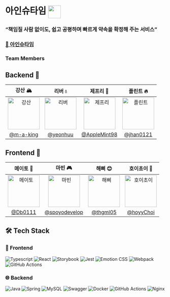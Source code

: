 # 아인슈타임   <img src="https://github.com/user-attachments/assets/b9f4b531-e259-4855-927a-939573544dcd" width="40" height="40" valign="middle" />




### “책임질 사람 없이도, 쉽고 공평하며 빠르게 약속을 확정해 주는 서비스” 
### [🔗 아인슈타임](https://estime.today/)

### Team Members

## Backend 🔧

| 강산 🏔️ | 리버 💧 | 제프리 🍎 | 플린트 🔥 |
|:-------:|:------:|:--------:|:--------:|
| <img src="https://github.com/user-attachments/assets/b8222adf-c28e-4686-b7b6-7014db3056f9" alt="강산" style="width:100px;height:100px;object-fit:cover;" /> | <img src="https://github.com/user-attachments/assets/1362c4d0-4282-4801-9b5a-52cbe5c5d673" alt="리버" style="width:100px;height:100px;object-fit:cover;" /> | <img src="https://github.com/user-attachments/assets/122d491e-26e5-46d4-88d8-4921c846ba8c" alt="제프리" style="width:100px;height:100px;object-fit:cover;" /> | <img src="https://github.com/user-attachments/assets/509c085d-5935-4949-a470-b5fc18d933b7" alt="플린트" style="width:100px;height:100px;object-fit:cover;" /> |
| [@m-a-king](https://github.com/m-a-king) | [@yeonhuu](https://github.com/yeonhuu) | [@AppleMint98](https://github.com/AppleMint98) | [@jhan0121](https://github.com/jhan0121) |

## Frontend 🎨

| 메이토 🍅 | 마빈 🎮 | 해삐 😊 | 호이초이 🤡 |
|:--------:|:------:|:------:|:----------:|
| <img src="https://github.com/user-attachments/assets/04e762d7-9e2f-4204-9724-c0db6c25ac42" alt="메이토" style="width:100px;height:100px;object-fit:cover;" /> | <img src="https://github.com/user-attachments/assets/002d6291-3c30-4464-a4da-c464f60b3890" alt="마빈" style="width:100px;height:100px;object-fit:cover;" /> | <img src="https://github.com/user-attachments/assets/ac2c0666-784c-4c31-81b4-482f405da8b8" alt="해삐" style="width:100px;height:100px;object-fit:cover;" /> | <img src="https://github.com/user-attachments/assets/f6fb0179-f5a3-469d-ab76-8db7a86878bf" alt="호이초이" style="width:100px;height:100px;object-fit:cover;" /> |
| [@Db0111](https://github.com/Db0111) | [@spoyodevelop](https://github.com/spoyodevelop) | [@thgml05](https://github.com/thgml05) | [@hoyyChoi](https://github.com/hoyyChoi) |

## 🛠️ Tech Stack

### 🎨 Frontend 

![Typescript](https://img.shields.io/badge/typescript-%233178C6.svg?style=for-the-badge&logo=typescript&logoColor=white)
![React](https://img.shields.io/badge/react-%23333333.svg?style=for-the-badge&logo=react&logoColor=#61DAFB)
![Storybook](https://img.shields.io/badge/storybook-%23FF4785.svg?style=for-the-badge&logo=storybook&logoColor=white)
![Jest](https://img.shields.io/badge/jest-%23C21325.svg?style=for-the-badge&logo=jest&logoColor=white)
![Emotion CSS](https://img.shields.io/badge/Emotion-%23F786AD.svg?style=for-the-badge&logo=styledcomponents&logoColor=white)
![Webpack](https://img.shields.io/badge/webpack-%238DD6F9.svg?style=for-the-badge&logo=webpack&logoColor=000)
![GitHub Actions](https://img.shields.io/badge/github%20actions-%232088FF.svg?style=for-the-badge&logo=githubactions&logoColor=white)



### 🌐 Backend

![Java](https://img.shields.io/badge/java-%23ED8B00.svg?style=for-the-badge&logo=openjdk&logoColor=white)
![Spring](https://img.shields.io/badge/spring-%236DB33F.svg?style=for-the-badge&logo=spring&logoColor=white)
![MySQL](https://img.shields.io/badge/mysql-4479A1.svg?style=for-the-badge&logo=mysql&logoColor=white)
![Swagger](https://img.shields.io/badge/-Swagger-%23Clojure?style=for-the-badge&logo=swagger&logoColor=white)
![Docker](https://img.shields.io/badge/docker-%230db7ed.svg?style=for-the-badge&logo=docker&logoColor=white)
![GitHub Actions](https://img.shields.io/badge/github%20actions-%232671E5.svg?style=for-the-badge&logo=githubactions&logoColor=white)
![Nginx](https://img.shields.io/badge/nginx-%23009639.svg?style=for-the-badge&logo=nginx&logoColor=white)

